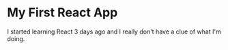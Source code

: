 # My First React App

I started learning React 3 days ago and I really don't have a clue of what I'm doing. 
